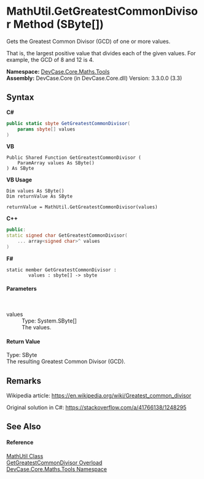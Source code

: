 # MathUtil.GetGreatestCommonDivisor Method (SByte[])
 

Gets the Greatest Common Divisor (GCD) of one or more values. 

 That is, the largest positive value that divides each of the given values. For example, the GCD of 8 and 12 is 4.

**Namespace:**&nbsp;<a href="N_DevCase_Core_Maths_Tools">DevCase.Core.Maths.Tools</a><br />**Assembly:**&nbsp;DevCase.Core (in DevCase.Core.dll) Version: 3.3.0.0 (3.3)

## Syntax

**C#**<br />
``` C#
public static sbyte GetGreatestCommonDivisor(
	params sbyte[] values
)
```

**VB**<br />
``` VB
Public Shared Function GetGreatestCommonDivisor ( 
	ParamArray values As SByte()
) As SByte
```

**VB Usage**<br />
``` VB Usage
Dim values As SByte()
Dim returnValue As SByte

returnValue = MathUtil.GetGreatestCommonDivisor(values)
```

**C++**<br />
``` C++
public:
static signed char GetGreatestCommonDivisor(
	... array<signed char>^ values
)
```

**F#**<br />
``` F#
static member GetGreatestCommonDivisor : 
        values : sbyte[] -> sbyte 

```


#### Parameters
&nbsp;<dl><dt>values</dt><dd>Type: System.SByte[]<br />The values.</dd></dl>

#### Return Value
Type: SByte<br />The resulting Greatest Common Divisor (GCD).

## Remarks
Wikipedia article: <a href="https://en.wikipedia.org/wiki/Greatest_common_divisor" target="_blank">https://en.wikipedia.org/wiki/Greatest_common_divisor</a>

 Original solution in C#: <a href="https://stackoverflow.com/a/41766138/1248295" target="_blank">https://stackoverflow.com/a/41766138/1248295</a>

## See Also


#### Reference
<a href="T_DevCase_Core_Maths_Tools_MathUtil">MathUtil Class</a><br /><a href="Overload_DevCase_Core_Maths_Tools_MathUtil_GetGreatestCommonDivisor">GetGreatestCommonDivisor Overload</a><br /><a href="N_DevCase_Core_Maths_Tools">DevCase.Core.Maths.Tools Namespace</a><br />